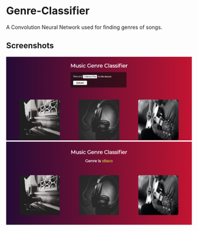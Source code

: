 # Genre-Classifier
A Convolution Neural Network used for finding genres of songs.

## Screenshots
![alt text](https://github.com/yashi4001/Genre-Classifier/blob/main/screenshots/Screenshot1.png)
<br>
![alt text](https://github.com/yashi4001/Genre-Classifier/blob/main/screenshots/Screenshot2.png)
